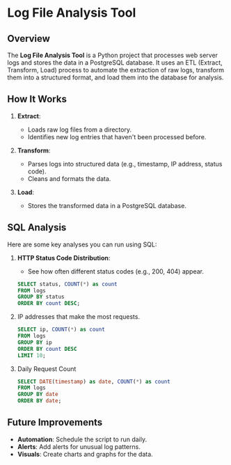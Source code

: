 # Log File Analysis Tool

## Overview

The **Log File Analysis Tool** is a Python project that processes web server logs and stores the data in a PostgreSQL database. It uses an ETL (Extract, Transform, Load) process to automate the extraction of raw logs, transform them into a structured format, and load them into the database for analysis.

## How It Works

1. **Extract**:
   - Loads raw log files from a directory.
   - Identifies new log entries that haven't been processed before.

2. **Transform**:
   - Parses logs into structured data (e.g., timestamp, IP address, status code).
   - Cleans and formats the data.

3. **Load**:
   - Stores the transformed data in a PostgreSQL database.

## SQL Analysis

Here are some key analyses you can run using SQL:

1. **HTTP Status Code Distribution**:
   - See how often different status codes (e.g., 200, 404) appear.
   ```sql
   SELECT status, COUNT(*) as count
   FROM logs
   GROUP BY status
   ORDER BY count DESC;
   ```
   
2. IP addresses that make the most requests.

    ```sql
    SELECT ip, COUNT(*) as count
    FROM logs
    GROUP BY ip
    ORDER BY count DESC
    LIMIT 10;
    ```

3.  Daily Request Count

    ```sql
    SELECT DATE(timestamp) as date, COUNT(*) as count
    FROM logs
    GROUP BY date
    ORDER BY date;
    ```


## Future Improvements

- **Automation**: Schedule the script to run daily.
- **Alerts**: Add alerts for unusual log patterns.
- **Visuals**: Create charts and graphs for the data.

